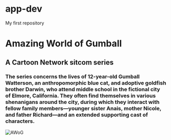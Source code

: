# app-dev
My first repository
# Amazing World of Gumball
## A Cartoon Network sitcom series
###  The series concerns the lives of 12-year-old Gumball Watterson, an anthropomorphic blue cat, and adoptive goldfish brother Darwin, who attend middle school in the fictional city of Elmore, California. They often find themselves in various shenanigans around the city, during which they interact with fellow family members—younger sister Anais, mother Nicole, and father Richard—and an extended supporting cast of characters.
![AWoG](https://user-images.githubusercontent.com/93330520/206863470-06d808c5-6cee-4e0f-abdf-ec3ae72832a2.jpg)

